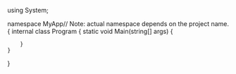 using System;

namespace MyApp// Note: actual namespace depends on the project name.
{
    internal class Program
    {
         static void Main(string[] args)
        {
            
        }
    }
}